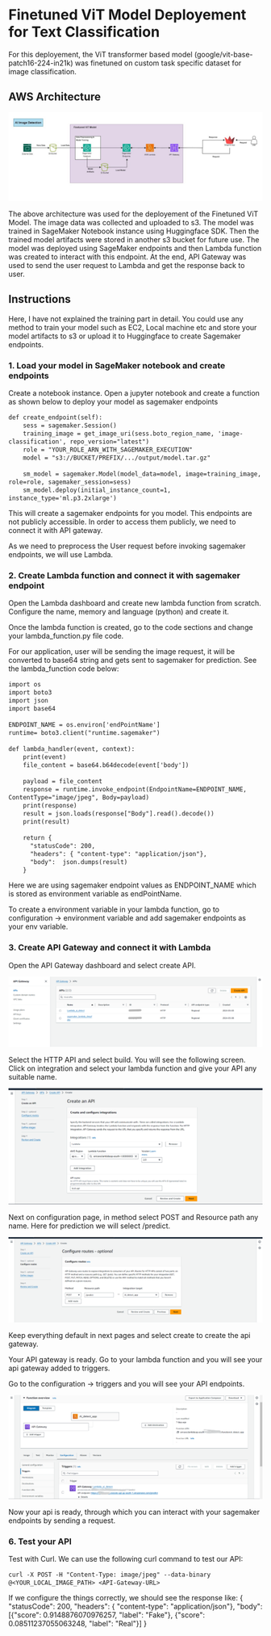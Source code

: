# Finetuned ViT Model Deployement for Text Classification
For this deployement, the ViT transformer based model (google/vit-base-patch16-224-in21k) was finetuned on custom task specific dataset for image classification.

## AWS Architecture

![Finetuned_ViT_Architecture](images/ViT_Finetuned_Deployement.jpg)

The above architecture was used for the deployement of the Finetuned ViT Model. The image data was collected and uploaded to s3. The model was trained in SageMaker Notebook instance using Huggingface SDK. Then the trained model artifacts were stored in another s3 bucket for future use. The model was deployed using SageMaker endpoints and then Lambda function was created to interact with this endpoint. At the end, API Gateway was used to send the user request to Lambda and get the response back to user.

## Instructions

Here, I have not explained the training part in detail. You could use any method to train your model such as EC2, Local machine etc and store your model artifacts to s3 or upload it to Huggingface to create Sagemaker endpoints.

### 1. Load your model in SageMaker notebook and create endpoints
Create a notebook instance. Open a jupyter notebook and create a function as shown below to deploy your model as sagemaker endpoints

```
def create_endpoint(self):
    sess = sagemaker.Session()
    training_image = get_image_uri(sess.boto_region_name, 'image-classification', repo_version="latest")        
    role = "YOUR_ROLE_ARN_WITH_SAGEMAKER_EXECUTION"
    model = "s3://BUCKET/PREFIX/.../output/model.tar.gz"

    sm_model = sagemaker.Model(model_data=model, image=training_image, role=role, sagemaker_session=sess)
    sm_model.deploy(initial_instance_count=1, instance_type='ml.p3.2xlarge')

```
This will create a sagemaker endpoints for you model. This endpoints are not publicly accessible. In order to access them publicly, we need to connect it with API gateway.

As we need to preprocess the User request before invoking sagemaker endpoints, we will use Lambda.

### 2. Create Lambda function and connect it with sagemaker endpoint
Open the Lambda dashboard and create new lambda function from scratch. Configure the name, memory and language (python) and create it.

Once the lambda function is created, go to the code sections and change your lambda_function.py file code. 

For our application, user will be sending the image request, it will be converted to base64 string and gets sent to sagemaker for prediction. See the lambda_function code below:
```
import os
import boto3
import json
import base64

ENDPOINT_NAME = os.environ['endPointName']
runtime= boto3.client("runtime.sagemaker")

def lambda_handler(event, context):
    print(event)
    file_content = base64.b64decode(event['body'])

    payload = file_content
    response = runtime.invoke_endpoint(EndpointName=ENDPOINT_NAME, ContentType="image/jpeg", Body=payload)
    print(response)
    result = json.loads(response["Body"].read().decode())
    print(result)

    return {
      "statusCode": 200,
      "headers": { "content-type": "application/json"},
      "body":  json.dumps(result)
    }
```

Here we are using sagemaker endpoint values as ENDPOINT_NAME which is stored as environment variable as endPointName. 

To create a environment variable in your lambda function, go to configuration -> environment variable and add sagemaker endpoints as your env variable.

### 3. Create API Gateway and connect it with Lambda

Open the API Gateway dashboard and select create API.

![API_dashboard](images/API_gateway_1.png)

Select the HTTP API and select build. You will see the following screen. Click on integration and select your lambda function and give your API any suitable name.

![API_lambda_intigration](images/API_gateway_2.png)

Next on configuration page, in method select POST and Resource path any name. Here for prediction we will select /predict.  

![API_intigration](images/API_gateway_3.png)

Keep everything default in next pages and select create to create the api gateway.

Your API gateway is ready. Go to your lambda function and you will see your api gateway added to triggers.

Go to the configuration -> triggers and you will see your API endpoints.

![API_endpoints](images/API_gateway_4.png)

Now your api is ready, through which you can interact with your sagemaker endpoints by sending a request. 

### 6. Test your API
Test with Curl. We can use the following curl command to test our API:
```
curl -X POST -H "Content-Type: image/jpeg" --data-binary @<YOUR_LOCAL_IMAGE_PATH> <API-Gateway-URL>
```

If we configure the things correctly, we should see the response like:
{
      "statusCode": 200,
      "headers": { "content-type": "application/json"},
      "body":  [{"score": 0.9148876070976257, "label": "Fake"}, {"score": 0.08511237055063248, "label": "Real"}]
    }


